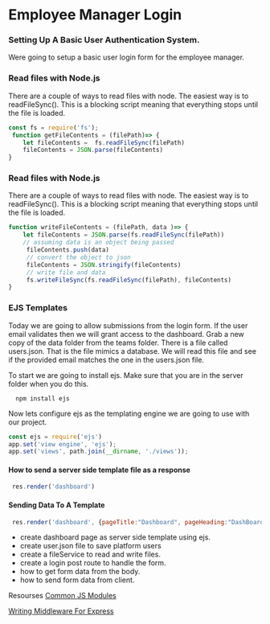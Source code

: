 # Employee Manager Login

### Setting Up A Basic User Authentication System.
Were going to setup a basic user login form for the employee manager.


### Read files with Node.js
There are a couple of ways to read files with node. The easiest way is to readFileSync(). This is a blocking script meaning that everything stops until the file is loaded.
```js
const fs = require('fs');
 function getFileContents = (filePath)=> {
    let fileContents =  fs.readFileSync(filePath) 
    fileContents = JSON.parse(fileContents)
}
```

### Read files with Node.js
There are a couple of ways to read files with node. The easiest way is to readFileSync(). This is a blocking script meaning that everything stops until the file is loaded.
```js
function writeFileContents = (filePath, data )=> {
    let fileContents = JSON.parse(fs.readFileSync(filePath))
    // assuming data is an object being passed
     fileContents.push(data)
     // convert the object to json
     fileContents = JSON.stringify(fileContents)
     // write file and data
     fs.writeFileSync(fs.readFileSync(filePath), fileContents)
}
```

### EJS Templates
Today we are going to allow submissions from the login form. If the user email validates then we will grant access to the dashboard. Grab a new copy of the data folder from the teams folder. There is a file called users.json. That is the file mimics a database. We will read this file and see if the provided email matches the one in the users.json file.  

To start we are going to install ejs. Make sure that you are in the server folder when you do this.
```
  npm install ejs
```
Now lets configure ejs as the templating engine we are going to use with our project.
```javascript
const ejs = require('ejs')
app.set('view engine', 'ejs');
app.set('views', path.join(__dirname, './views'));
```

 #### How to send a server side template file as a response
```javascript
 res.render('dashboard')
```

 #### Sending Data To A Template
```javascript
 res.render('dashboard', {pageTitle:"Dashboard", pageHeading:"DashBoard Template"})
```


- create dashboard page as server side template using ejs.
- create user.json file to save platform users
- create a fileService to read and write files.
- create a login post route to handle the form.
- how to get form data from the body.
- how to send form data from client.


Resourses
[Common JS Modules](https://blog.tableflip.io/the-difference-between-module-exports-and-exports/#:~:text=exports%20is%20important.&text=What%20this%20means%20is%20that,to%20exports%20and%20not%20module.)

[Writing Middleware For Express](https://expressjs.com/en/guide/writing-middleware.html)
